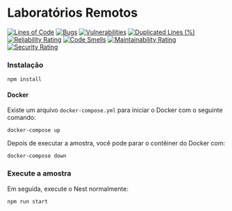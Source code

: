 #  Laboratórios Remotos

[![Lines of Code](https://sonarcloud.io/api/project_badges/measure?project=TCC-Andre_Laboratorio-Remoto-Service&metric=ncloc)](https://sonarcloud.io/summary/new_code?id=TCC-Andre_Laboratorio-Remoto-Service)
[![Bugs](https://sonarcloud.io/api/project_badges/measure?project=TCC-Andre_Laboratorio-Remoto-Service&metric=bugs)](https://sonarcloud.io/summary/new_code?id=TCC-Andre_Laboratorio-Remoto-Service)
[![Vulnerabilities](https://sonarcloud.io/api/project_badges/measure?project=TCC-Andre_Laboratorio-Remoto-Service&metric=vulnerabilities)](https://sonarcloud.io/summary/new_code?id=TCC-Andre_Laboratorio-Remoto-Service)
[![Duplicated Lines (%)](https://sonarcloud.io/api/project_badges/measure?project=TCC-Andre_Laboratorio-Remoto-Service&metric=duplicated_lines_density)](https://sonarcloud.io/summary/new_code?id=TCC-Andre_Laboratorio-Remoto-Service)
[![Reliability Rating](https://sonarcloud.io/api/project_badges/measure?project=TCC-Andre_Laboratorio-Remoto-Service&metric=reliability_rating)](https://sonarcloud.io/summary/new_code?id=TCC-Andre_Laboratorio-Remoto-Service)
[![Code Smells](https://sonarcloud.io/api/project_badges/measure?project=TCC-Andre_Laboratorio-Remoto-Service&metric=code_smells)](https://sonarcloud.io/summary/new_code?id=TCC-Andre_Laboratorio-Remoto-Service)
[![Maintainability Rating](https://sonarcloud.io/api/project_badges/measure?project=TCC-Andre_Laboratorio-Remoto-Service&metric=sqale_rating)](https://sonarcloud.io/summary/new_code?id=TCC-Andre_Laboratorio-Remoto-Service)
[![Security Rating](https://sonarcloud.io/api/project_badges/measure?project=TCC-Andre_Laboratorio-Remoto-Service&metric=security_rating)](https://sonarcloud.io/summary/new_code?id=TCC-Andre_Laboratorio-Remoto-Service)

###  Instalação


`npm install`

####  Docker

Existe um arquivo `docker-compose.yml` para iniciar o Docker com o seguinte comando:

`docker-compose up`

Depois de executar a amostra, você pode parar o contêiner do Docker com:

`docker-compose down`

###  Execute a amostra

Em seguida, execute o Nest normalmente:

`npm run start`
